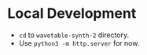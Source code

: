# Local Development

- `cd` to `wavetable-synth-2` directory.
- Use `python3 -m http.server` for now.
